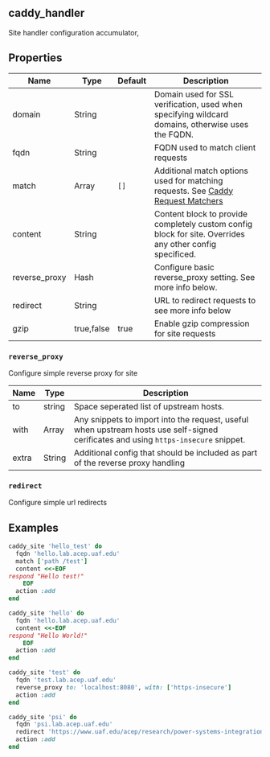 ## caddy_handler

Site handler configuration accumulator, 

## Properties

|Name   |Type       |Default             |Description                        |
|-------|-----------|--------------------|-----------------------------------|
|domain|String||Domain used for SSL verification, used when specifying wildcard domains, otherwise uses the FQDN.
|fqdn|String||FQDN used to match client requests
|match|Array|`[]`|Additional match options used for matching requests. See [Caddy Request Matchers](https://caddyserver.com/docs/caddyfile/matchers)
|content|String||Content block to provide completely custom config block for site. Overrides any other config specificed.
|reverse_proxy|Hash||Configure basic reverse_proxy setting. See more info below.
|redirect|String||URL to redirect requests to see more info below
|gzip|true,false|true|Enable gzip compression for site requests

### `reverse_proxy`

Configure simple reverse proxy for site

|Name  |Type       |Description                                             |
|------|-----------|--------------------------------------------------------|
|to    | string    | Space seperated list of upstream hosts.                |
|with  | Array     | Any snippets to import into the request, useful when upstream hosts use self-signed cerificates and using `https-insecure` snippet. |
|extra | String    | Additional config that should be included as part of the reverse proxy handling |

### `redirect`

Configure simple url redirects

## Examples

```ruby
caddy_site 'hello_test' do
  fqdn 'hello.lab.acep.uaf.edu'
  match ['path /test']
  content <<-EOF
respond "Hello test!"
    EOF
  action :add
end

caddy_site 'hello' do
  fqdn 'hello.lab.acep.uaf.edu'
  content <<-EOF
respond "Hello World!"
    EOF
  action :add
end

caddy_site 'test' do
  fqdn 'test.lab.acep.uaf.edu'
  reverse_proxy to: 'localhost:8080', with: ['https-insecure']
  action :add
end

caddy_site 'psi' do 
  fqdn 'psi.lab.acep.uaf.edu'
  redirect 'https://www.uaf.edu/acep/research/power-systems-integration.php'
  action :add
end
```
